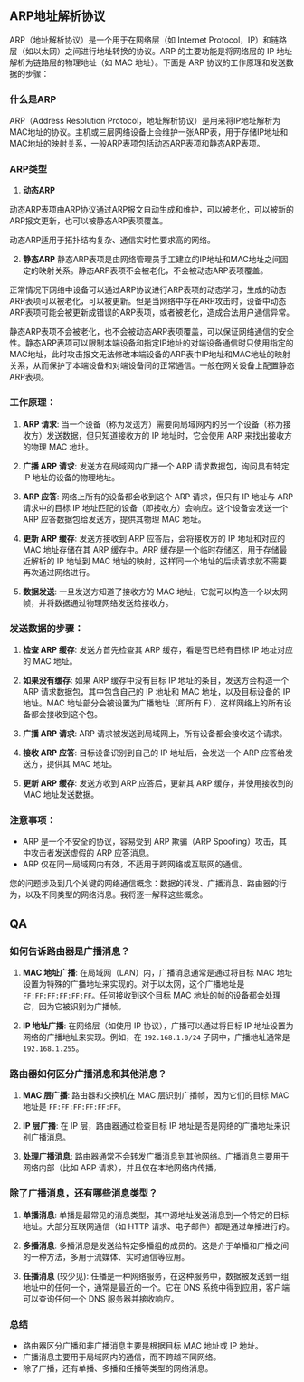 ## ARP地址解析协议

ARP（地址解析协议）是一个用于在网络层（如 Internet Protocol，IP）和链路层（如以太网）之间进行地址转换的协议。ARP 的主要功能是将网络层的 IP 地址解析为链路层的物理地址（如 MAC 地址）。下面是 ARP 协议的工作原理和发送数据的步骤：

### 什么是ARP
ARP（Address Resolution Protocol，地址解析协议）是用来将IP地址解析为MAC地址的协议。主机或三层网络设备上会维护一张ARP表，用于存储IP地址和MAC地址的映射关系，一般ARP表项包括动态ARP表项和静态ARP表项。

### ARP类型
1. **动态ARP**

动态ARP表项由ARP协议通过ARP报文自动生成和维护，可以被老化，可以被新的ARP报文更新，也可以被静态ARP表项覆盖。

动态ARP适用于拓扑结构复杂、通信实时性要求高的网络。

2. **静态ARP**
静态ARP表项是由网络管理员手工建立的IP地址和MAC地址之间固定的映射关系。静态ARP表项不会被老化，不会被动态ARP表项覆盖。

正常情况下网络中设备可以通过ARP协议进行ARP表项的动态学习，生成的动态ARP表项可以被老化，可以被更新。但是当网络中存在ARP攻击时，设备中动态ARP表项可能会被更新成错误的ARP表项，或者被老化，造成合法用户通信异常。

静态ARP表项不会被老化，也不会被动态ARP表项覆盖，可以保证网络通信的安全性。静态ARP表项可以限制本端设备和指定IP地址的对端设备通信时只使用指定的MAC地址，此时攻击报文无法修改本端设备的ARP表中IP地址和MAC地址的映射关系，从而保护了本端设备和对端设备间的正常通信。一般在网关设备上配置静态ARP表项。


### 工作原理：

1. **ARP 请求**:
   当一个设备（称为发送方）需要向局域网内的另一个设备（称为接收方）发送数据，但只知道接收方的 IP 地址时，它会使用 ARP 来找出接收方的物理 MAC 地址。

2. **广播 ARP 请求**:
   发送方在局域网内广播一个 ARP 请求数据包，询问具有特定 IP 地址的设备的物理地址。

3. **ARP 应答**:
   网络上所有的设备都会收到这个 ARP 请求，但只有 IP 地址与 ARP 请求中的目标 IP 地址匹配的设备（即接收方）会响应。这个设备会发送一个 ARP 应答数据包给发送方，提供其物理 MAC 地址。

4. **更新 ARP 缓存**:
   发送方接收到 ARP 应答后，会将接收方的 IP 地址和对应的 MAC 地址存储在其 ARP 缓存中。ARP 缓存是一个临时存储区，用于存储最近解析的 IP 地址到 MAC 地址的映射，这样同一个地址的后续请求就不需要再次通过网络进行。

5. **数据发送**:
   一旦发送方知道了接收方的 MAC 地址，它就可以构造一个以太网帧，并将数据通过物理网络发送给接收方。

### 发送数据的步骤：

1. **检查 ARP 缓存**:
   发送方首先检查其 ARP 缓存，看是否已经有目标 IP 地址对应的 MAC 地址。

2. **如果没有缓存**:
   如果 ARP 缓存中没有目标 IP 地址的条目，发送方会构造一个 ARP 请求数据包，其中包含自己的 IP 地址和 MAC 地址，以及目标设备的 IP 地址。MAC 地址部分会被设置为广播地址（即所有 F），这样网络上的所有设备都会接收到这个包。

3. **广播 ARP 请求**:
   ARP 请求被发送到局域网上，所有设备都会接收这个请求。

4. **接收 ARP 应答**:
   目标设备识别到自己的 IP 地址后，会发送一个 ARP 应答给发送方，提供其 MAC 地址。

5. **更新 ARP 缓存**:
   发送方收到 ARP 应答后，更新其 ARP 缓存，并使用接收到的 MAC 地址发送数据。

### 注意事项：

- ARP 是一个不安全的协议，容易受到 ARP 欺骗（ARP Spoofing）攻击，其中攻击者发送虚假的 ARP 应答消息。
- ARP 仅在同一局域网内有效，不适用于跨网络或互联网的通信。


您的问题涉及到几个关键的网络通信概念：数据的转发、广播消息、路由器的行为，以及不同类型的网络消息。我将逐一解释这些概念。

## QA

### 如何告诉路由器是广播消息？

1. **MAC 地址广播**:
   在局域网（LAN）内，广播消息通常是通过将目标 MAC 地址设置为特殊的广播地址来实现的。对于以太网，这个广播地址是 `FF:FF:FF:FF:FF:FF`。任何接收到这个目标 MAC 地址的帧的设备都会处理它，因为它被识别为广播帧。

2. **IP 地址广播**:
   在网络层（如使用 IP 协议），广播可以通过将目标 IP 地址设置为网络的广播地址来实现。例如，在 `192.168.1.0/24` 子网中，广播地址通常是 `192.168.1.255`。

### 路由器如何区分广播消息和其他消息？

1. **MAC 层广播**:
   路由器和交换机在 MAC 层识别广播帧，因为它们的目标 MAC 地址是 `FF:FF:FF:FF:FF:FF`。

2. **IP 层广播**:
   在 IP 层，路由器通过检查目标 IP 地址是否是网络的广播地址来识别广播消息。

3. **处理广播消息**:
   路由器通常不会转发广播消息到其他网络。广播消息主要用于网络内部（比如 ARP 请求），并且仅在本地网络内传播。

### 除了广播消息，还有哪些消息类型？

1. **单播消息**:
   单播是最常见的消息类型，其中源地址发送消息到一个特定的目标地址。大部分互联网通信（如 HTTP 请求、电子邮件）都是通过单播进行的。

2. **多播消息**:
   多播消息是发送给特定多播组的成员的。这是介于单播和广播之间的一种方法，多用于流媒体、实时通信等应用。

3. **任播消息** (较少见):
   任播是一种网络服务，在这种服务中，数据被发送到一组地址中的任何一个，通常是最近的一个。它在 DNS 系统中得到应用，客户端可以查询任何一个 DNS 服务器并接收响应。

### 总结

- 路由器区分广播和非广播消息主要是根据目标 MAC 地址或 IP 地址。
- 广播消息主要用于局域网内的通信，而不跨越不同网络。
- 除了广播，还有单播、多播和任播等类型的网络消息。